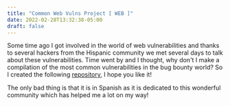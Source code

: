 ```yaml
---
title: "Common Web Vulns Project [ WEB ]"
date: 2022-02-28T13:32:38-05:00
draft: false
---
```


Some time ago I got involved in the world of web vulnerabilities and thanks to several hackers from the Hispanic community we met several days to talk about these vulnerabilities. Time went by and I thought, why don't I make a compilation of the most common vulnerabilities in the bug bounty world? So I created the following [repository](https://github.com/h4ns21/CommonWebVulns), I hope you like it!

The only bad thing is that it is in Spanish as it is dedicated to this wonderful community which has helped me a lot on my way!

